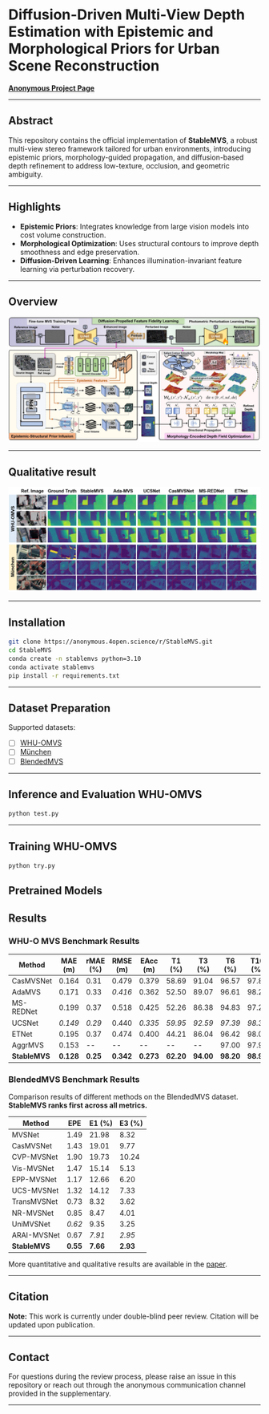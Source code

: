 # Diffusion-Driven Multi-View Depth Estimation with Epistemic and Morphological Priors for Urban Scene Reconstruction

**[Anonymous Project Page](https://anonymous.4open.science/r/StableMVS)**  

---

## Abstract  

This repository contains the official implementation of **StableMVS**, a robust multi-view stereo framework tailored for urban environments, introducing epistemic priors, morphology-guided propagation, and diffusion-based depth refinement to address low-texture, occlusion, and geometric ambiguity.

---

## Highlights

- **Epistemic Priors**: Integrates knowledge from large vision models into cost volume construction.
- **Morphological Optimization**: Uses structural contours to improve depth smoothness and edge preservation.
- **Diffusion-Driven Learning**: Enhances illumination-invariant feature learning via perturbation recovery.

---

## Overview

![Overview](./img/overall.jpg)

---
## Qualitative result

![Overview](./img/whu_mhun.jpg)

---
## Installation

```bash
git clone https://anonymous.4open.science/r/StableMVS.git
cd StableMVS
conda create -n stablemvs python=3.10
conda activate stablemvs
pip install -r requirements.txt
```

---

## Dataset Preparation

Supported datasets:

- [ ] [WHU-OMVS](https://gpcv.whu.edu.cn/data/WHU_OMVS_dataset/WHU_dataset.htm)
- [ ] [München](https://phowo.ifp.uni-stuttgart.de/publications/phowo13/240Haala-new.pdf)
- [ ] [BlendedMVS ](https://github.com/YoYo000/BlendedMVS)

---

## Inference and Evaluation WHU-OMVS

```bash
python test.py 
```

---

## Training WHU-OMVS

```bash
python try.py
```

## 

## Pretrained Models





## Results
### WHU-O MVS Benchmark Results

| **Method**     | **MAE (m)** | **rMAE (%)** | **RMSE (m)** | **EAcc (m)** | **T1 (%)** | **T3 (%)** | **T6 (%)** | **T10 (%)** |
|----------------|-------------|--------------|--------------|--------------|------------|------------|------------|-------------|
| CasMVSNet      | 0.164       | 0.31         | 0.479        | 0.379        | 58.69      | 91.04      | 96.57      | 97.89       |
| AdaMVS         | 0.171       | 0.33         | _0.416_      | 0.362        | 52.50      | 89.07      | 96.61      | 98.25       |
| MS-REDNet      | 0.199       | 0.37         | 0.518        | 0.425        | 52.26      | 86.38      | 94.83      | 97.20       |
| UCSNet         | _0.149_     | _0.29_       | 0.440        | _0.335_      | _59.95_    | _92.59_    | _97.39_    | _98.37_     |
| ETNet          | 0.195       | 0.37         | 0.474        | 0.400        | 44.21      | 86.04      | 96.42      | 98.02       |
| AggrMVS        | 0.153       | --           | --           | --           | --         | --         | 97.00      | 97.96       |
| **StableMVS**  | **0.128**   | **0.25**     | **0.342**    | **0.273**    | **62.20**  | **94.00**  | **98.20**  | **98.97**   |





### BlendedMVS Benchmark Results

Comparison results of different methods on the BlendedMVS dataset. **StableMVS ranks first across all metrics.**

| **Method**       | **EPE** | **E1 (%)** | **E3 (%)** |
|------------------|---------|------------|------------|
| MVSNet           | 1.49    | 21.98      | 8.32       |
| CasMVSNet        | 1.43    | 19.01      | 9.77       |
| CVP-MVSNet       | 1.90    | 19.73      | 10.24      |
| Vis-MVSNet       | 1.47    | 15.14      | 5.13       |
| EPP-MVSNet       | 1.17    | 12.66      | 6.20       |
| UCS-MVSNet       | 1.32    | 14.12      | 7.33       |
| TransMVSNet      | 0.73    | 8.32       | 3.62       |
| NR-MVSNet        | 0.85    | 8.47       | 4.01       |
| UniMVSNet        | _0.62_  | 9.35       | 3.25       |
| ARAI-MVSNet      | 0.67    | _7.91_     | _2.95_     |
| **StableMVS**    | **0.55**| **7.66**   | **2.93**   |




More quantitative and qualitative results are available in the [paper](#).

---

## Citation

**Note:** This work is currently under double-blind peer review. Citation will be updated upon publication.

---

## Contact

For questions during the review process, please raise an issue in this repository or reach out through the anonymous communication channel provided in the supplementary.

---
